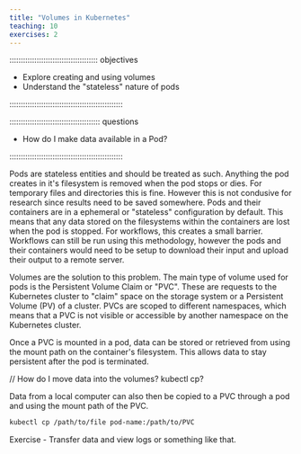 ```yaml
---
title: "Volumes in Kubernetes"
teaching: 10
exercises: 2
---
```


::::::::::::::::::::::::::::::::::::::: objectives

- Explore creating and using volumes
- Understand the "stateless" nature of pods

::::::::::::::::::::::::::::::::::::::::::::::::::

:::::::::::::::::::::::::::::::::::::::: questions

- How do I make data available in a Pod?

::::::::::::::::::::::::::::::::::::::::::::::::::

Pods are stateless entities and should be treated as such. Anything the pod creates in it's filesystem is removed when the pod stops or dies. For temporary files and directories this is fine. However this is not condusive for research since results need to be saved somewhere.  Pods and their containers are in a ephemeral or "stateless" configuration by default. This means that any data stored on the filesystems within the containers are lost when the pod is stopped. For workflows, this creates a small barrier. Workflows can still be run using this methodology, however the pods and their containers would need to be setup to download their input and upload their output to a remote server. 

Volumes are the solution to this problem. The main type of volume used for pods is the Persistent Volume Claim or "PVC". These are requests to the Kubernetes cluster to "claim" space on the storage system or a Persistent Volume (PV) of a cluster. PVCs are scoped to different namespaces, which means that a PVC is not visible or accessible by another namespace on the Kubernetes cluster. 

Once a PVC is mounted in a pod, data can be stored or retrieved from using the mount path on the container's filesystem. This allows data to stay persistent after the pod is terminated. 

// How do I move data into the volumes? kubectl cp? 

Data from a local computer can also then be copied to a PVC through a pod and using the mount path of the PVC. 
```bash
kubectl cp /path/to/file pod-name:/path/to/PVC
```

Exercise - Transfer data and view logs or something like that. 

